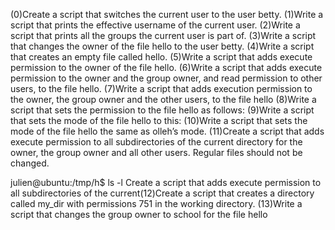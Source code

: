 (0)Create a script that switches the current user to the user betty.
(1)Write a script that prints the effective username of the current user.
(2)Write a script that prints all the groups the current user is part of.
(3)Write a script that changes the owner of the file hello to the user betty.
(4)Write a script that creates an empty file called hello.
(5)Write a script that adds execute permission to the owner of the file hello.
(6)Write a script that adds execute permission to the owner and the group owner, and read permission to other users, to the file hello.
(7)Write a script that adds execution permission to the owner, the group owner and the other users, to the file hello
(8)Write a script that sets the permission to the file hello as follows:
(9)Write a script that sets the mode of the file hello to this:
(10)Write a script that sets the mode of the file hello the same as olleh’s mode.
(11)Create a script that adds execute permission to all subdirectories of the current directory for the owner, the group owner and all other users. Regular files should not be changed.



julien@ubuntu:/tmp/h$ ls -l
Create a script that adds execute permission to all subdirectories of the current(12)Create a script that creates a directory called my_dir with permissions 751 in the working directory.
(13)Write a script that changes the group owner to school for the file hello